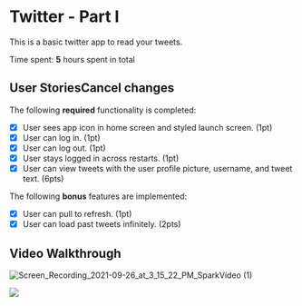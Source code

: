 # Twitter - Part I

This is a basic twitter app to read your tweets.

Time spent: **5** hours spent in total

## User StoriesCancel changes

The following **required** functionality is completed:

- [x] User sees app icon in home screen and styled launch screen. (1pt)
- [x] User can log in. (1pt)
- [x] User can log out. (1pt)
- [x] User stays logged in across restarts. (1pt)
- [x] User can view tweets with the user profile picture, username, and tweet text. (6pts)

The following **bonus** features are implemented:

- [x] User can pull to refresh. (1pt)
- [x] User can load past tweets infinitely. (2pts)

## Video Walkthrough
![Screen_Recording_2021-09-26_at_3_15_22_PM_SparkVideo (1)](https://user-images.githubusercontent.com/82347440/134821712-f7261357-03e6-42d4-93ff-47a8d730ba23.gif)



![](https://i.imgur.com/hPFPqBm.gif)





